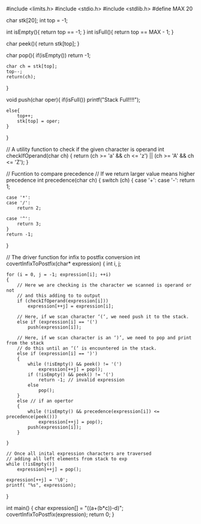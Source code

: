 #include <limits.h>
#include <stdio.h>
#include <stdlib.h>
#define MAX 20

char stk[20];
int top = -1;

int isEmpty(){
    return top == -1;
}
int isFull(){
    return top == MAX - 1;
}

char peek(){
    return stk[top];
}

char pop(){
    if(isEmpty())
        return -1;

    char ch = stk[top];
    top--;
    return(ch);
}

void push(char oper){
    if(isFull())
        printf("Stack Full!!!!");
   
    else{
        top++;
        stk[top] = oper;
    }
}

// A utility function to check if the given character is operand 
int checkIfOperand(char ch) 
{ 
    return (ch >= 'a' && ch <= 'z') || (ch >= 'A' && ch <= 'Z'); 
} 

// Fucntion to compare precedence
// If we return larger value means higher precedence 
int precedence(char ch) 
{ 
    switch (ch) 
    { 
    case '+': 
    case '-': 
        return 1; 

    case '*': 
    case '/': 
        return 2; 

    case '^': 
        return 3; 
    } 
    return -1; 
} 

// The driver function for infix to postfix conversion 
int covertInfixToPostfix(char* expression) 
{ 
    int i, j;

    for (i = 0, j = -1; expression[i]; ++i) 
    { 
        // Here we are checking is the character we scanned is operand or not
        // and this adding to to output
        if (checkIfOperand(expression[i])) 
            expression[++j] = expression[i]; 

        // Here, if we scan character ‘(‘, we need push it to the stack. 
        else if (expression[i] == '(') 
            push(expression[i]); 

        // Here, if we scan character is an ‘)’, we need to pop and print from the stack  
        // do this until an ‘(‘ is encountered in the stack. 
        else if (expression[i] == ')') 
        { 
            while (!isEmpty() && peek() != '(') 
                expression[++j] = pop(); 
            if (!isEmpty() && peek() != '(') 
                return -1; // invalid expression              
            else
                pop(); 
        }
        else // if an opertor
        { 
            while (!isEmpty() && precedence(expression[i]) <= precedence(peek())) 
                expression[++j] = pop(); 
            push(expression[i]); 
        } 

    } 

    // Once all inital expression characters are traversed
    // adding all left elements from stack to exp
    while (!isEmpty()) 
        expression[++j] = pop(); 

    expression[++j] = '\0'; 
    printf( "%s", expression); 
} 

int main()
{
char expression[] = "((a+(b*c))-d)"; 
    covertInfixToPostfix(expression); 
    return 0; 
}
